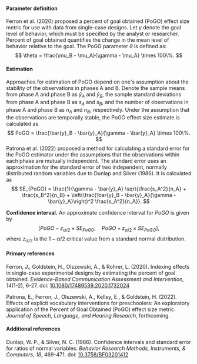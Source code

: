 #### Parameter definition 

Ferron et al. (2020) proposed a percent of goal obtained (PoGO) effect size metric for use with data from single-case designs. Let $\gamma$ denote the goal level of behavior, which must be specified by the analyst or researcher. Percent of goal obtained quantifies the change in the mean level of behavior relative to the goal. The PoGO parameter $\theta$ is defined as:
$$
\theta = \frac{\mu_B - \mu_A}{\gamma - \mu_A} \times 100\%.
$$

#### Estimation

Approaches for estimation of PoGO depend on one's assumption about the stability of the observations in phases A and B. Denote the sample means from phase A and phase B as $\bar{y}_A$ and $\bar{y}_B$, the sample standard deviations from phase A and phase B as $s_A$ and $s_B$, and the number of observations in phase A and phase B as $n_A$ and $n_B$, respectively. Under the assumption that the observations are temporally stable, the PoGO effect size estimate is calculated as
$$
PoGO = \frac{\bar{y}_B - \bar{y}_A}{\gamma - \bar{y}_A} \times 100\%.
$$
Patrona et al. (2022) proposed a method for calculating a standard error for the PoGO estimator under the assumptions that the observations within each phase are mutually independent. The standard error uses an approximation for the standard error of two independent, normally distributed random variables due to Dunlap and Silver (1986). It is calculated as
$$
SE_{PoGO} = \frac{1}{\gamma - \bar{y}_A} \sqrt{\frac{s_A^2}{n_A} + \frac{s_B^2}{n_B} + \left(\frac{\bar{y}_B - \bar{y}_A}{\gamma - \bar{y}_A}\right)^2 \frac{s_A^2}{n_A}}.
$$

__Confidence interval.__ An approximate confidence interval for $PoGO$ is given by 
$$
[PoGO - z_{\alpha / 2} \times SE_{PoGO},\quad PoGO + z_{\alpha / 2} \times SE_{PoGO}],
$$
where $z_{\alpha / 2}$ is the $1 - \alpha / 2$ critical value from a standard normal distribution. 

#### Primary references

Ferron, J., Goldstein, H., Olszewski, A., & Rohrer, L. (2020). Indexing effects in single-case experimental designs by estimating the percent of goal obtained. _Evidence-Based Communication Assessment and Intervention, 14_(1-2), 6-27. doi: [10.1080/17489539.2020.1732024](https://doi.org/10.1080/17489539.2020.1732024)

Patrona, E., Ferron, J., Olszewski, A., Kelley, E., & Goldstein, H. (2022). Effects of explicit vocabulary interventions for preschoolers: An exploratory application of the Percent of Goal Obtained (PoGO) effect size metric. _Journal of Speech, Language, and Hearing Research_, forthcoming.

#### Additional references

Dunlap, W. P., & Silver, N. C. (1986). Confidence intervals and standard error for ratios of normal variables. _Behavior Research Methods, Instruments, & Computers, 18_, 469-471. doi: [10.3758/BF03201412](https://doi.org/10.3758/BF03201412)
